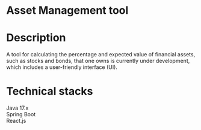 ﻿# Asset Management tool

# Description
A tool for calculating the percentage and expected value of financial assets, such as stocks and bonds, that one owns is currently under development, which includes a user-friendly interface (UI).

# Technical stacks
 Java 17.x
 <br>
 Spring Boot
 <br>
 React.js
 
